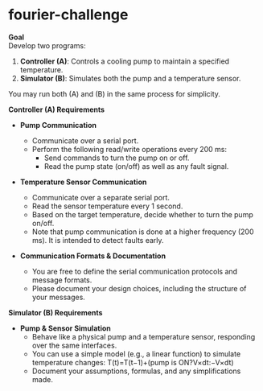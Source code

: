 # fourier-challenge

**Goal**  
Develop two programs:
1.  **Controller (A)**: Controls a cooling pump to maintain a specified temperature.
2.  **Simulator (B)**: Simulates both the pump and a temperature sensor.
    

You may run both (A) and (B) in the same process for simplicity.

**Controller (A) Requirements**

-   **Pump Communication**
    -   Communicate over a serial port.
    -   Perform the following read/write operations every 200 ms:
        -   Send commands to turn the pump on or off.
        -   Read the pump state (on/off) as well as any fault signal.
            
-   **Temperature Sensor Communication**
    -   Communicate over a separate serial port.
    -   Read the sensor temperature every 1 second.
    -   Based on the target temperature, decide whether to turn the pump on/off.
    -   Note that pump communication is done at a higher frequency (200 ms). It is intended to detect faults early.
        
-   **Communication Formats & Documentation**
    -   You are free to define the serial communication protocols and message formats.
    -   Please document your design choices, including the structure of your messages.
        

**Simulator (B) Requirements**

-   **Pump & Sensor Simulation**
    -   Behave like a physical pump and a temperature sensor, responding over the same interfaces.
    -   You can use a simple model (e.g., a linear function) to simulate temperature changes: T(t)=T(t−1)+(pump is ON?V×dt:−V×dt)
    -   Document your assumptions, formulas, and any simplifications made.